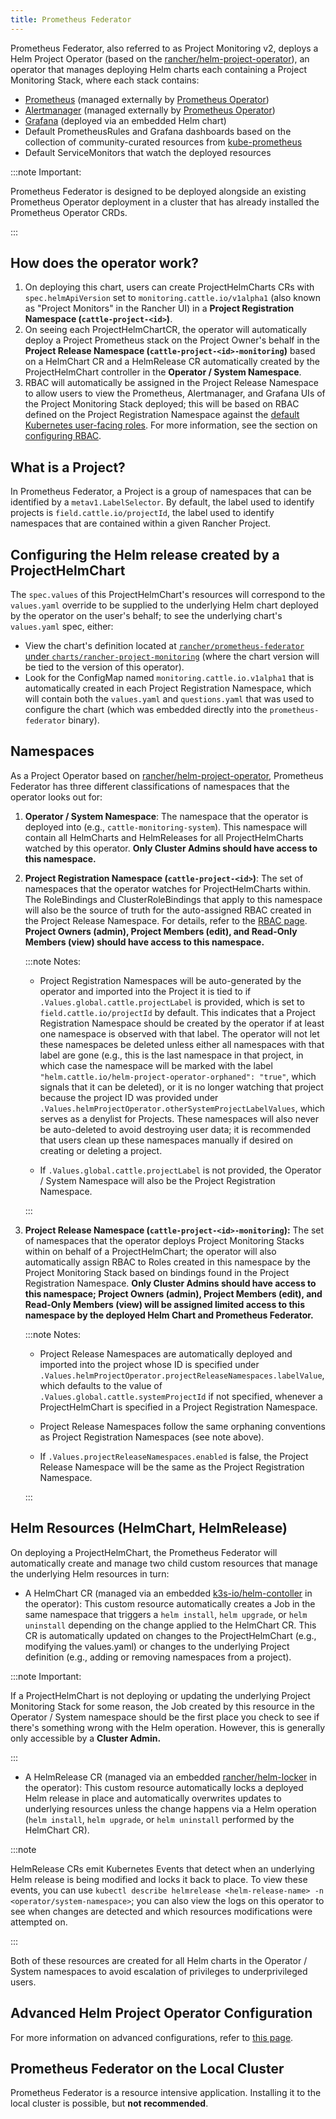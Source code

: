 ```yaml
---
title: Prometheus Federator
---
```


<head>
  <link rel="canonical" href="https://ranchermanager.docs.rancher.com/reference-guides/prometheus-federator"/>
</head>

Prometheus Federator, also referred to as Project Monitoring v2, deploys a Helm Project Operator (based on the [rancher/helm-project-operator](https://github.com/rancher/helm-project-operator)), an operator that manages deploying Helm charts each containing a Project Monitoring Stack, where each stack contains:

- [Prometheus](https://prometheus.io/) (managed externally by [Prometheus Operator](https://github.com/prometheus-operator/prometheus-operator))
- [Alertmanager](https://prometheus.io/docs/alerting/latest/alertmanager/) (managed externally by [Prometheus Operator](https://github.com/prometheus-operator/prometheus-operator))
- [Grafana](https://github.com/helm/charts/tree/master/stable/grafana) (deployed via an embedded Helm chart)
- Default PrometheusRules and Grafana dashboards based on the collection of community-curated resources from [kube-prometheus](https://github.com/prometheus-operator/kube-prometheus/)
- Default ServiceMonitors that watch the deployed resources

:::note Important:

Prometheus Federator is designed to be deployed alongside an existing Prometheus Operator deployment in a cluster that has already installed the Prometheus Operator CRDs.

:::

## How does the operator work?

1. On deploying this chart, users can create ProjectHelmCharts CRs with `spec.helmApiVersion` set to `monitoring.cattle.io/v1alpha1` (also known as "Project Monitors" in the Rancher UI) in a **Project Registration Namespace (`cattle-project-<id>`)**.
2. On seeing each ProjectHelmChartCR, the operator will automatically deploy a Project Prometheus stack on the Project Owner's behalf in the **Project Release Namespace (`cattle-project-<id>-monitoring`)** based on a HelmChart CR and a HelmRelease CR automatically created by the ProjectHelmChart controller in the **Operator / System Namespace**.
3. RBAC will automatically be assigned in the Project Release Namespace to allow users to view the Prometheus, Alertmanager, and Grafana UIs of the Project Monitoring Stack deployed; this will be based on RBAC defined on the Project Registration Namespace against the [default Kubernetes user-facing roles](https://kubernetes.io/docs/reference/access-authn-authz/rbac/#user-facing-roles). For more information, see the section on [configuring RBAC](rbac.md).

## What is a Project?

In Prometheus Federator, a Project is a group of namespaces that can be identified by a `metav1.LabelSelector`. By default, the label used to identify projects is `field.cattle.io/projectId`, the label used to identify namespaces that are contained within a given Rancher Project.

## Configuring the Helm release created by a ProjectHelmChart

The `spec.values` of this ProjectHelmChart's resources will correspond to the `values.yaml` override to be supplied to the underlying Helm chart deployed by the operator on the user's behalf; to see the underlying chart's `values.yaml` spec, either:

- View the chart's definition located at [`rancher/prometheus-federator` under `charts/rancher-project-monitoring`](https://github.com/rancher/prometheus-federator/blob/main/charts/rancher-project-monitoring) (where the chart version will be tied to the version of this operator).
- Look for the ConfigMap named `monitoring.cattle.io.v1alpha1` that is automatically created in each Project Registration Namespace, which will contain both the `values.yaml` and `questions.yaml` that was used to configure the chart (which was embedded directly into the `prometheus-federator` binary).

## Namespaces

As a Project Operator based on [rancher/helm-project-operator](https://github.com/rancher/helm-project-operator), Prometheus Federator has three different classifications of namespaces that the operator looks out for:

1. **Operator / System Namespace**: The namespace that the operator is deployed into (e.g., `cattle-monitoring-system`). This namespace will contain all HelmCharts and HelmReleases for all ProjectHelmCharts watched by this operator. **Only Cluster Admins should have access to this namespace.**

2. **Project Registration Namespace (`cattle-project-<id>`)**: The set of namespaces that the operator watches for ProjectHelmCharts within. The RoleBindings and ClusterRoleBindings that apply to this namespace will also be the source of truth for the auto-assigned RBAC created in the Project Release Namespace. For details, refer to the [RBAC page](rbac.md). **Project Owners (admin), Project Members (edit), and Read-Only Members (view) should have access to this namespace.**

    :::note Notes:

    - Project Registration Namespaces will be auto-generated by the operator and imported into the Project it is tied to if `.Values.global.cattle.projectLabel` is provided, which is set to `field.cattle.io/projectId` by default. This indicates that a Project Registration Namespace should be created by the operator if at least one namespace is observed with that label. The operator will not let these namespaces be deleted unless either all namespaces with that label are gone (e.g., this is the last namespace in that project, in which case the namespace will be marked with the label `"helm.cattle.io/helm-project-operator-orphaned": "true"`, which signals that it can be deleted), or it is no longer watching that project because the project ID was provided under `.Values.helmProjectOperator.otherSystemProjectLabelValues`, which serves as a denylist for Projects. These namespaces will also never be auto-deleted to avoid destroying user data; it is recommended that users clean up these namespaces manually if desired on creating or deleting a project.

    - If `.Values.global.cattle.projectLabel` is not provided, the Operator / System Namespace will also be the Project Registration Namespace.

    :::

3. **Project Release Namespace (`cattle-project-<id>-monitoring`):** The set of namespaces that the operator deploys Project Monitoring Stacks within on behalf of a ProjectHelmChart; the operator will also automatically assign RBAC to Roles created in this namespace by the Project Monitoring Stack based on bindings found in the Project Registration Namespace. **Only Cluster Admins should have access to this namespace; Project Owners (admin), Project Members (edit), and Read-Only Members (view) will be assigned limited access to this namespace by the deployed Helm Chart and Prometheus Federator.**

    :::note Notes:

    - Project Release Namespaces are automatically deployed and imported into the project whose ID is specified under `.Values.helmProjectOperator.projectReleaseNamespaces.labelValue`, which defaults to the value of `.Values.global.cattle.systemProjectId` if not specified, whenever a ProjectHelmChart is specified in a Project Registration Namespace.

    - Project Release Namespaces follow the same orphaning conventions as Project Registration Namespaces (see note above).

    - If `.Values.projectReleaseNamespaces.enabled` is false, the Project Release Namespace will be the same as the Project Registration Namespace.

    :::

## Helm Resources (HelmChart, HelmRelease)

On deploying a ProjectHelmChart, the Prometheus Federator will automatically create and manage two child custom resources that manage the underlying Helm resources in turn:

- A HelmChart CR (managed via an embedded [k3s-io/helm-contoller](https://github.com/k3s-io/helm-controller) in the operator): This custom resource automatically creates a Job in the same namespace that triggers a `helm install`, `helm upgrade`, or `helm uninstall` depending on the change applied to the HelmChart CR. This CR is automatically updated on changes to the ProjectHelmChart (e.g., modifying the values.yaml) or changes to the underlying Project definition (e.g., adding or removing namespaces from a project).

:::note Important:

If a ProjectHelmChart is not deploying or updating the underlying Project Monitoring Stack for some reason, the Job created by this resource in the Operator / System namespace should be the first place you check to see if there's something wrong with the Helm operation. However, this is generally only accessible by a **Cluster Admin.**

:::

- A HelmRelease CR (managed via an embedded [rancher/helm-locker](https://github.com/rancher/helm-locker) in the operator): This custom resource automatically locks a deployed Helm release in place and automatically overwrites updates to underlying resources unless the change happens via a Helm operation (`helm install`, `helm upgrade`, or `helm uninstall` performed by the HelmChart CR).

:::note

HelmRelease CRs emit Kubernetes Events that detect when an underlying Helm release is being modified and locks it back to place. To view these events, you can use `kubectl describe helmrelease <helm-release-name> -n <operator/system-namespace>`; you can also view the logs on this operator to see when changes are detected and which resources modifications were attempted on.

:::

Both of these resources are created for all Helm charts in the Operator / System namespaces to avoid escalation of privileges to underprivileged users.

## Advanced Helm Project Operator Configuration

For more information on advanced configurations, refer to [this page](https://github.com/rancher/prometheus-federator/blob/main/charts/prometheus-federator/0.0.1/README.md#advanced-helm-project-operator-configuration).

<!--
|Value|Configuration|
|---|---------------------------|
|`helmProjectOperator.valuesOverride`| Allows an Operator to override values that are set on each ProjectHelmChart deployment on an operator-level; user-provided options (specified on the `spec.values` of the ProjectHelmChart) are automatically overridden if operator-level values are provided. For an example, see how the default value overrides `federate.targets`. Note: When overriding list values like `federate.targets`, user-provided list values will **not** be concatenated. |
|`helmProjectOperator.projectReleaseNamespaces.labelValues`| The value of the Project that all Project Release Namespaces should be auto-imported into via label and annotation. Not recommended to be overridden on a Rancher setup. |
|`helmProjectOperator.otherSystemProjectLabelValues`| Other namespaces that the operator should treat as a system namespace that should not be monitored. By default, all namespaces that match `global.cattle.systemProjectId` will not be matched. `cattle-monitoring-system`, `cattle-dashboards`, and `kube-system` are explicitly marked as system namespaces as well, regardless of label or annotation. |
|`helmProjectOperator.releaseRoleBindings.aggregate`| Whether to automatically create RBAC resources in Project Release namespaces.
|`helmProjectOperator.releaseRoleBindings.clusterRoleRefs.<admin\|edit\|view>`| ClusterRoles to reference to discover subjects to create RoleBindings for in the Project Release Namespace for all corresponding Project Release Roles. See RBAC above for more information. |
|`helmProjectOperator.hardenedNamespaces.enabled`| Whether to automatically patch the default ServiceAccount with `automountServiceAccountToken: false` and create a default NetworkPolicy in all managed namespaces in the cluster; the default values ensure that the creation of the namespace does not break a CIS 1.16 hardened scan. |
|`helmProjectOperator.hardenedNamespaces.configuration`| The configuration to be supplied to the default ServiceAccount or auto-generated NetworkPolicy on managing a namespace. |
-->

## Prometheus Federator on the Local Cluster

Prometheus Federator is a resource intensive application. Installing it to the local cluster is possible, but **not recommended**.